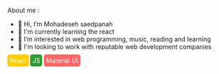 About me :
- 👋 Hi, I’m Mohadeseh saedpanah
- 🌱 I'm currently learning the react
- 👀 I’m interested in web programming, music, reading and learning
- 💞️ I'm looking to work with reputable web development companies

<span style="background-color: #ffcc00; color: #ffffff; padding: 5px; border-radius: 5px;">React</span>
<span style="background-color: #339933; color: #ffffff; padding: 5px; border-radius: 5px;"> JS</span>
<span style="background-color: #ff6666; color: #ffffff; padding: 5px; border-radius: 5px;"> Material UI</span>

<!---
mohadeseh-saedpanah76/mohadeseh-saedpanah76 is a ✨ special ✨ repository because its `README.md` (this file) appears on your GitHub profile.
You can click the Preview link to take a look at your changes.
--->
